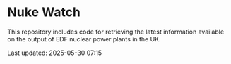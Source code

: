 # Nuke Watch

This repository includes code for retrieving the latest information available on the output of EDF nuclear power plants in the UK.

Last updated: 2025-05-30 07:15